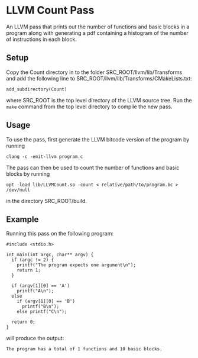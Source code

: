 # LLVM Count Pass
An LLVM pass that prints out the number of functions and basic blocks in a program along with generating a pdf containing a histogram of the number of instructions in each block.

## Setup
Copy the Count directory in to the folder SRC_ROOT/llvm/lib/Transforms and add the following line to SRC_ROOT/llvm/lib/Transforms/CMakeLists.txt:
```
add_subdirectory(Count)
```
where SRC_ROOT is the top level directory of the LLVM source tree. Run the `make` command from the top level directory to compile the new pass.

## Usage
To use the pass, first generate the LLVM bitcode version of the program by running
```
clang -c -emit-llvm program.c
```
The pass can then be used to count the number of functions and basic blocks by running
```
opt -load lib/LLVMCount.so -count < relative/path/to/program.bc > /dev/null
```
in the directory SRC_ROOT/build.

## Example
Running this pass on the following program:
```
#include <stdio.h>

int main(int argc, char** argv) {
  if (argc != 2) {
    printf("The program expects one argument\n");
    return 1;
  }
  
  if (argv[1][0] == 'A')
    printf("A\n");
  else 
    if (argv[1][0] == 'B')
      printf("B\n");
    else printf("C\n");
  
  return 0;
}
```
will produce the output:
```
The program has a total of 1 functions and 10 basic blocks.
```
